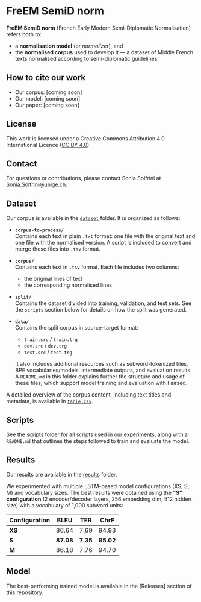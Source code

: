 # FreEM SemiD norm 

**FreEM SemiD norm** (French Early Modern Semi-Diplomatic Normalisation) refers both to:

- a **normalisation model** (or *normalizer*), and 
- the **normalised corpus** used to develop it — a dataset of Middle French texts normalised according to semi-diplomatic guidelines.

## How to cite our work

- Our corpus: [coming soon]
- Our model: [coming soon]
- Our paper: [coming soon]

## License

This work is licensed under a Creative Commons Attribution 4.0 International Licence ([CC BY 4.0](https://creativecommons.org/licenses/by/4.0/deed.en)).

## Contact

For questions or contributions, please contact Sonia Solfrini at Sonia.Solfrini@unige.ch.

## Dataset

Our corpus is available in the [`dataset`](https://github.com/soniasol/FreEM-SemiD-norm/tree/main/dataset) folder. It is organized as follows:

- **`corpus-to-process/`**  
  Contains each text in plain `.txt` format: one file with the original text and one file with the normalised version. A script is included to convert and merge these files into `.tsv` format.

- **`corpus/`**  
  Contains each text in `.tsv` format. Each file includes two columns:  
  - the original lines of text  
  - the corresponding normalised lines

- **`split/`**  
  Contains the dataset divided into training, validation, and test sets. See the `scripts` section below for details on how the split was generated.

- **`data/`**  
  Contains the split corpus in source–target format: 
  - `train.src` / `train.trg`  
  - `dev.src` / `dev.trg`  
  - `test.src` / `test.trg`
  
  It also includes additional resources such as subword-tokenized files, BPE vocabularies/models, intermediate outputs, and evaluation results.  
  A `README.md` in this folder explains further the structure and usage of these files, which support model training and evaluation with Fairseq.

A detailed overview of the corpus content, including text titles and metadata, is available in [`table.csv`](https://github.com/soniasol/FreEM-SemiD-norm/tree/main/table.csv).

## Scripts

See the [scripts](https://github.com/soniasol/FreEM-SemiD-norm/tree/main/scripts) folder for all scripts used in our experiments, along with a `README.md` that outlines the steps followed to train and evaluate the model.

## Results

Our results are available in the [results](https://github.com/soniasol/FreEM-SemiD-norm/tree/main/results) folder.

We experimented with multiple LSTM-based model configurations (XS, S, M) and vocabulary sizes. The best results were obtained using the **"S" configuration** (2 encoder/decoder layers, 256 embedding dim, 512 hidden size) with a vocabulary of 1,000 subword units:

| Configuration | BLEU  | TER   | ChrF   |
|---------------|-------|-------|--------|
| **XS**        | 86.64 | 7.69  | 94.93  |
| **S**         | **87.08** | **7.35** | **95.02** |
| **M**         | 86.18 | 7.76  | 94.70  |


## Model

The best-performing trained model is available in the [Releases] section of this repository.
